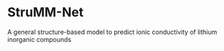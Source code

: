 # StruMM-Net
A general structure-based model to predict ionic conductivity of lithium inorganic compounds
